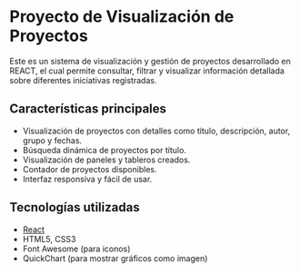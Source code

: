 # Proyecto de Visualización de Proyectos

Este es un sistema de visualización y gestión de proyectos desarrollado en REACT, el cual permite consultar, filtrar y visualizar información detallada sobre diferentes iniciativas registradas.

## Características principales

- Visualización de proyectos con detalles como título, descripción, autor, grupo y fechas.
- Búsqueda dinámica de proyectos por título.
- Visualización de paneles y tableros creados.
- Contador de proyectos disponibles.
- Interfaz responsiva y fácil de usar.

## Tecnologías utilizadas

- [React](https://reactjs.org/)
- HTML5, CSS3
- Font Awesome (para iconos)
- QuickChart (para mostrar gráficos como imagen)



